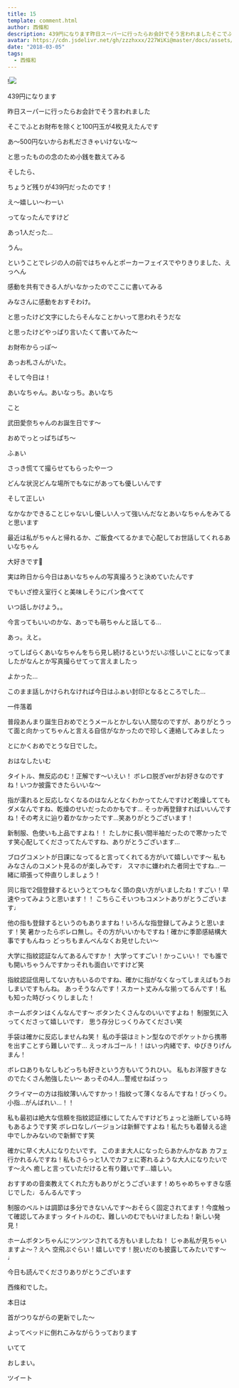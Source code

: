 ```yaml
---
title: 15
template: comment.html
author: 西條和
description: 439円になります昨日スーパーに行ったらお会計でそう言われましたそこでふとお財布を除くと100円玉が4枚見えたんですあ〜500円ないからお札ださき...
avatar: https://cdn.jsdelivr.net/gh/zzzhxxx/227WiKi@master/docs/assets/photo/avatar/nagomi.jpg
date: "2018-03-05"
tags:
  - 西條和
---
```


!![](https://cdn.jsdelivr.net/gh/227WiKi/227WiKi-image@master/blog-image/nagomi-2018-03-05_1.jpg)









439円になります




昨日スーパーに行ったらお会計でそう言われました









そこでふとお財布を除くと100円玉が4枚見えたんです







あ〜500円ないからお札ださきゃいけないな〜







と思ったものの念のため小銭を数えてみる







そしたら、









ちょうど残りが439円だったのです！






え〜嬉しい〜わーい






ってなったんですけど




あっ1人だった…



うん。





ということでレジの人の前ではちゃんとポーカーフェイスでやりきりました、えっへん







感動を共有できる人がいなかったのでここに書いてみる







みなさんに感動をおすそわけ。








と思ったけど文字にしたらそんなことかいって思われそうだな







と思ったけどやっぱり言いたくて書いてみた〜





お財布からっぽ〜






あっお札さんがいた。










そして今日は！






あいなちゃん。あいなっち。あいなち




こと




武田愛奈ちゃんのお誕生日です〜





おめでっとっぱちぱち〜






ふぁい








さっき慌てて撮らせてもらったやーつ









どんな状況どんな場所でもなにがあっても優しいんです

そして正しい







なかなかできることじゃないし優しい人って強いんだなとあいなちゃんをみてると思います








最近は私がちゃんと帰れるか、ご飯食べてるかまで心配してお世話してくれるあいなちゃん






大好きです🍓







実は昨日から今日はあいなちゃんの写真撮ろうと決めていたんです








でもいざ控え室行くと美味しそうにパン食べてて





いつ話しかけよう。。





今言ってもいいのかな、あっでも萌ちゃんと話してる…




あっ。えと。







ってしばらくあいなちゃんをちら見し続けるというだいぶ怪しいことになってましたがなんとか写真撮らせてって言えましたっ





よかった…





このまま話しかけられなければ今日はふぁい封印となるところでした…







一件落着







普段あんまり誕生日おめでとうメールとかしない人間なのですが、ありがとうって面と向かってちゃんと言える自信がなかったので珍しく連絡してみましたっ







とにかくおめでとうな日でした。








おはなしたいむ







タイトル、無反応のむ！正解です〜いえい！
ボレロ脱ぎverがお好きなのですね！いつか披露できたらいいな〜





指が濡れると反応しなくなるのはなんとなくわかってたんですけど乾燥しててもダメなんですね、乾燥のせいだったのかもです…
そっか再登録すればいいんですね！その考えに辿り着かなかったです…笑ありがとうございます！









新制服、色使いも上品ですよね！！
たしかに長い間半袖だったので寒かったです笑心配してくださってたんですね、ありがとうございます…






ブログコメントが日課になってると言ってくれてる方がいて嬉しいです〜
私もみなさんのコメント見るのが楽しみです♩
スマホに嫌われた者同士ですね…一緒に頑張って仲直りしましょう！




同じ指で2個登録するというとてつもなく頭の良い方がいましたね！すごい！早速やってみようと思います！！
こちらこそいつもコメントありがとうございます♩





他の指も登録するというのもありますね！いろんな指登録してみようと思います！笑
暑かったらボレロ無し。その方がいいかもですね！確かに季節感結構大事ですもんねっ
どっちもまんべんなくお見せしたい〜





大学に指紋認証なんてあるんですか！
大学ってすごい！かっこいい！
でも誰でも開いちゃうんですかっそれも面白いですけど笑




指紋認証信用してない方もいるのですね、確かに指がなくなってしまえばもうおしまいですもんね。
あっそうなんです！スカート丈みんな揃ってるんです！私も知った時びっくりしました！





ホームボタンはくんなんです〜
ボタンたくさんなのいいですよね！
制服気に入ってくださって嬉しいです♩
思う存分じっくりみてください笑





手袋は確かに反応しませんね笑！
私の手袋はミトン型なのでポケットから携帯を出すことすら難しいです…
えっオルゴール！！はいっ内緒です、ゆびきりげんまん！






ボレロありもなしもどっちも好きという方もいてうれひい。
私もお洋服すきなのでたくさん勉強したい〜
あっその4人…警戒せねばっっ





クライマーの方は指紋薄いんですかっ！指紋って薄くなるんですね！びっくり。
小指…がんばれい…！！





私も最初は絶大な信頼を指紋認証様にしてたんですけどちょっと油断している時もあるようです笑
ボレロなしバージョンは新鮮ですよね！私たちも着替える途中でしかみないので新鮮です笑





確かに早く大人になりたいです。
このまま大人になったらあかんかなあ
カフェ行かれるんですね！私もさらっと1人でカフェに寄れるような大人になりたいです〜えへ
癒しと言っていただけると有り難いです…嬉しい。




おすすめの音楽教えてくれた方もありがとうございます！めちゃめちゃすきな感じでした♩るんるんですっ





制服のベルトは調節は多分できないんです〜おそらく固定されてます！今度触って確認してみますっ
タイトルのむ、難しいのむでもいけましたね！新しい発見！







ホームボタンちゃんにツンツンされてる方もいましたね！
じゃあ私が見ちゃいますよ〜？えへ
空飛ぶぐらい！嬉しいです！脱いだのも披露してみたいです〜♩







今日も読んでくださりありがとうございます






西條和でした。






本日は




首がつりながらの更新でした〜





よってベッドに倒れこみながらうっております




いてて






おしまい。


ツイート




